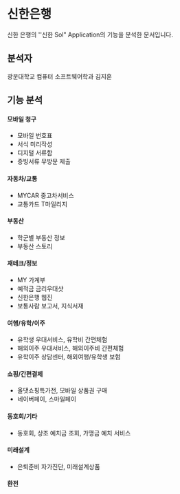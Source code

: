 # 신한은행

신한 은행의 ''신한 Sol" Application의 기능을 분석한 문서입니다.

## 분석자

광운대학교 컴퓨터 소프트웨어학과 김지훈

## 기능 분석

#### 모바일 청구

- 모바일 번호표                                                  
- 서식 미리작성                                                 
- 디지털 서류함
- 증빙서류 무방문 제출

#### 자동차/교통

- MYCAR 중고차서비스
- 교통카드 T마일리지

#### 부동산

- 학군별 부동산 정보
- 부동산 스토리

#### 재테크/정보

- MY 가계부
- 예적금 금리우대샷
- 신한은행 웹진
- 보통사람 보고서, 지식서재

#### 여행/유학/이주

- 유학생 우대서비스, 유학비 간편체험
- 해외이주 우대서비스, 해외이주비 간편체험
- 유학이주 상담센터, 해외여행/유학생 보험

#### 쇼핑/간편결제

- 올댓쇼핑특가전, 모바일 상품권 구매
- 네이버페이, 스마일페이

#### 동호회/기타

- 동호회, 상조 예치금 조회, 가맹금 예치 서비스

#### 미래설계

- 은퇴준비 자가진단, 미래설계상품

#### 환전